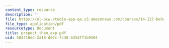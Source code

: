 ```yaml
---
content_type: resource
description: ''
file: https://ol-ocw-studio-app-qa.s3.amazonaws.com/courses/14-127-behavioral-economics-and-finance-spring-2004/504718ed2a18d07cfc38b354ff1b9304_prspect_theo_exp.pdf
file_type: application/pdf
resourcetype: Document
title: prspect_theo_exp.pdf
uid: 504718ed-2a18-d07c-fc38-b354ff1b9304
---
```

